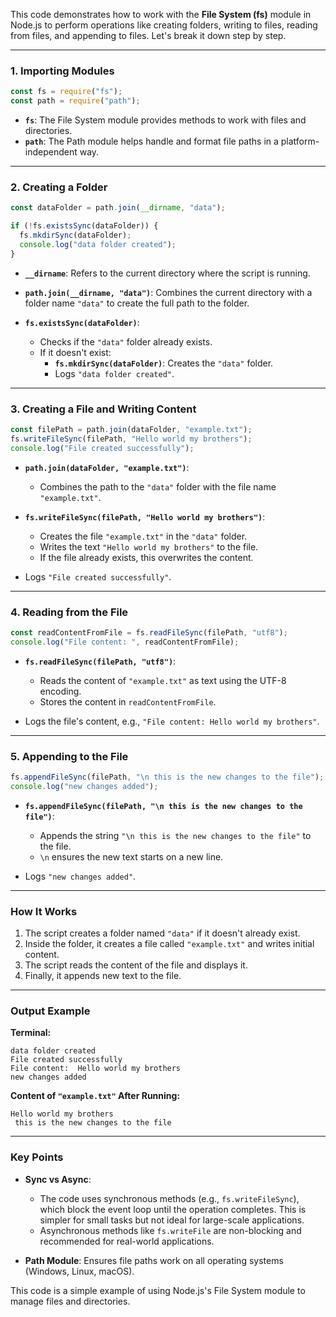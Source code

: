 This code demonstrates how to work with the **File System (fs)** module in Node.js to perform operations like creating folders, writing to files, reading from files, and appending to files. Let's break it down step by step.

---

### **1. Importing Modules**
```javascript
const fs = require("fs");
const path = require("path");
```
- **`fs`**: The File System module provides methods to work with files and directories.
- **`path`**: The Path module helps handle and format file paths in a platform-independent way.

---

### **2. Creating a Folder**
```javascript
const dataFolder = path.join(__dirname, "data");

if (!fs.existsSync(dataFolder)) {
  fs.mkdirSync(dataFolder);
  console.log("data folder created");
}
```
- **`__dirname`**: Refers to the current directory where the script is running.
- **`path.join(__dirname, "data")`**: Combines the current directory with a folder name `"data"` to create the full path to the folder.

- **`fs.existsSync(dataFolder)`**:
    - Checks if the `"data"` folder already exists.
    - If it doesn't exist:
        - **`fs.mkdirSync(dataFolder)`**: Creates the `"data"` folder.
        - Logs `"data folder created"`.

---

### **3. Creating a File and Writing Content**
```javascript
const filePath = path.join(dataFolder, "example.txt");
fs.writeFileSync(filePath, "Hello world my brothers");
console.log("File created successfully");
```
- **`path.join(dataFolder, "example.txt")`**:
    - Combines the path to the `"data"` folder with the file name `"example.txt"`.

- **`fs.writeFileSync(filePath, "Hello world my brothers")`**:
    - Creates the file `"example.txt"` in the `"data"` folder.
    - Writes the text `"Hello world my brothers"` to the file.
    - If the file already exists, this overwrites the content.

- Logs `"File created successfully"`.

---

### **4. Reading from the File**
```javascript
const readContentFromFile = fs.readFileSync(filePath, "utf8");
console.log("File content: ", readContentFromFile);
```
- **`fs.readFileSync(filePath, "utf8")`**:
    - Reads the content of `"example.txt"` as text using the UTF-8 encoding.
    - Stores the content in `readContentFromFile`.

- Logs the file's content, e.g., `"File content: Hello world my brothers"`.

---

### **5. Appending to the File**
```javascript
fs.appendFileSync(filePath, "\n this is the new changes to the file");
console.log("new changes added");
```
- **`fs.appendFileSync(filePath, "\n this is the new changes to the file")`**:
    - Appends the string `"\n this is the new changes to the file"` to the file.
    - `\n` ensures the new text starts on a new line.

- Logs `"new changes added"`.

---

### **How It Works**
1. The script creates a folder named `"data"` if it doesn't already exist.
2. Inside the folder, it creates a file called `"example.txt"` and writes initial content.
3. The script reads the content of the file and displays it.
4. Finally, it appends new text to the file.

---

### **Output Example**
**Terminal:**
```
data folder created
File created successfully
File content:  Hello world my brothers
new changes added
```

**Content of `"example.txt"` After Running:**
```
Hello world my brothers
 this is the new changes to the file
```

---

### **Key Points**
- **Sync vs Async**:
    - The code uses synchronous methods (e.g., `fs.writeFileSync`), which block the event loop until the operation completes. This is simpler for small tasks but not ideal for large-scale applications.
    - Asynchronous methods like `fs.writeFile` are non-blocking and recommended for real-world applications.

- **Path Module**: Ensures file paths work on all operating systems (Windows, Linux, macOS).

This code is a simple example of using Node.js's File System module to manage files and directories.